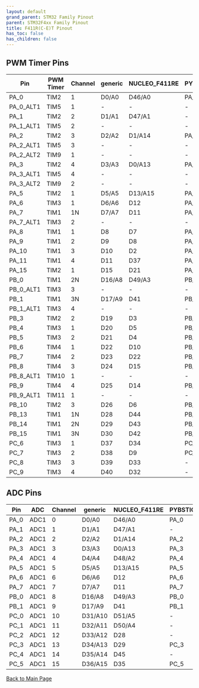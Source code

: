 ```yaml
---
layout: default
grand_parent: STM32 Family Pinout
parent: STM32F4xx Family Pinout
title: F411R(C-E)T Pinout
has_toc: false
has_children: false
---
```


## PWM Timer Pins

| Pin | PWM Timer | Channel | generic | NUCLEO_F411RE | PYBSTICK26_STD |
| --- | --- | --- | --- | --- | --- |
| PA_0 | TIM2 | 1 | D0/A0 | D46/A0 | PA_0 |
| PA_0_ALT1 | TIM5 | 1 | - | - | - |
| PA_1 | TIM2 | 2 | D1/A1 | D47/A1 | - |
| PA_1_ALT1 | TIM5 | 2 | - | - | - |
| PA_2 | TIM2 | 3 | D2/A2 | D1/A14 | PA_2 |
| PA_2_ALT1 | TIM5 | 3 | - | - | - |
| PA_2_ALT2 | TIM9 | 1 | - | - | - |
| PA_3 | TIM2 | 4 | D3/A3 | D0/A13 | PA_3 |
| PA_3_ALT1 | TIM5 | 4 | - | - | - |
| PA_3_ALT2 | TIM9 | 2 | - | - | - |
| PA_5 | TIM2 | 1 | D5/A5 | D13/A15 | PA_5 |
| PA_6 | TIM3 | 1 | D6/A6 | D12 | PA_6 |
| PA_7 | TIM1 | 1N | D7/A7 | D11 | PA_7 |
| PA_7_ALT1 | TIM3 | 2 | - | - | - |
| PA_8 | TIM1 | 1 | D8 | D7 | PA_8 |
| PA_9 | TIM1 | 2 | D9 | D8 | PA_9 |
| PA_10 | TIM1 | 3 | D10 | D2 | PA_10 |
| PA_11 | TIM1 | 4 | D11 | D37 | PA_11 |
| PA_15 | TIM2 | 1 | D15 | D21 | PA_15 |
| PB_0 | TIM1 | 2N | D16/A8 | D49/A3 | PB_0 |
| PB_0_ALT1 | TIM3 | 3 | - | - | - |
| PB_1 | TIM1 | 3N | D17/A9 | D41 | PB_1 |
| PB_1_ALT1 | TIM3 | 4 | - | - | - |
| PB_3 | TIM2 | 2 | D19 | D3 | PB_3 |
| PB_4 | TIM3 | 1 | D20 | D5 | PB_4 |
| PB_5 | TIM3 | 2 | D21 | D4 | PB_5 |
| PB_6 | TIM4 | 1 | D22 | D10 | PB_6 |
| PB_7 | TIM4 | 2 | D23 | D22 | PB_7 |
| PB_8 | TIM4 | 3 | D24 | D15 | PB_8 |
| PB_8_ALT1 | TIM10 | 1 | - | - | - |
| PB_9 | TIM4 | 4 | D25 | D14 | PB_9 |
| PB_9_ALT1 | TIM11 | 1 | - | - | - |
| PB_10 | TIM2 | 3 | D26 | D6 | PB_10 |
| PB_13 | TIM1 | 1N | D28 | D44 | PB_13 |
| PB_14 | TIM1 | 2N | D29 | D43 | PB_14 |
| PB_15 | TIM1 | 3N | D30 | D42 | PB_15 |
| PC_6 | TIM3 | 1 | D37 | D34 | PC_6 |
| PC_7 | TIM3 | 2 | D38 | D9 | PC_7 |
| PC_8 | TIM3 | 3 | D39 | D33 | - |
| PC_9 | TIM3 | 4 | D40 | D32 | - |


## ADC Pins

| Pin | ADC | Channel | generic | NUCLEO_F411RE | PYBSTICK26_STD |
| --- | --- | --- | --- | --- | --- |
| PA_0 | ADC1 | 0 | D0/A0 | D46/A0 | PA_0 |
| PA_1 | ADC1 | 1 | D1/A1 | D47/A1 | - |
| PA_2 | ADC1 | 2 | D2/A2 | D1/A14 | PA_2 |
| PA_3 | ADC1 | 3 | D3/A3 | D0/A13 | PA_3 |
| PA_4 | ADC1 | 4 | D4/A4 | D48/A2 | PA_4 |
| PA_5 | ADC1 | 5 | D5/A5 | D13/A15 | PA_5 |
| PA_6 | ADC1 | 6 | D6/A6 | D12 | PA_6 |
| PA_7 | ADC1 | 7 | D7/A7 | D11 | PA_7 |
| PB_0 | ADC1 | 8 | D16/A8 | D49/A3 | PB_0 |
| PB_1 | ADC1 | 9 | D17/A9 | D41 | PB_1 |
| PC_0 | ADC1 | 10 | D31/A10 | D51/A5 | - |
| PC_1 | ADC1 | 11 | D32/A11 | D50/A4 | - |
| PC_2 | ADC1 | 12 | D33/A12 | D28 | - |
| PC_3 | ADC1 | 13 | D34/A13 | D29 | PC_3 |
| PC_4 | ADC1 | 14 | D35/A14 | D45 | - |
| PC_5 | ADC1 | 15 | D36/A15 | D35 | PC_5 |


[Back to Main Page](../../)